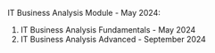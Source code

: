 IT Business Analysis Module - May 2024:

1. IT Business Analysis Fundamentals - May 2024
2. IT Business Analysis Advanced - September 2024
